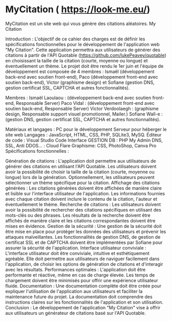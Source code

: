 # MyCitation ( https://look-me.eu/)
MyCitation est un site web qui vous génère des citations aléatoires.
My Citation

Introduction :
L'objectif de ce cahier des charges est de définir les spécifications fonctionnelles pour le développement de l'application web "My Citation". Cette application permettra aux utilisateurs de générer des citations à partir de l'API Quotable (https://github.com/lukePeavey/quotable) en choisissant la taille de la citation (courte, moyenne ou longue) et éventuellement un thème. Le projet doit être rendu le 1er juin et l'équipe de développement est composée de 4 membres : Ismaël (développement back-end avec soutien front-end), Paco (développement front-end avec soutien back-end), Victor (graphisme design) et Sofiane (gestion DNS, gestion certificat SSL, CAPTCHA et autres fonctionnalités).

Membres :
Ismaël Laoulaou : (développement back-end avec soutien front-end, Responsable Server)
Paco Vidal : (développement front-end avec soutien back-end, Responsable Server)
Victor Verdoolaegh : (graphisme design, Responsable support visuel promotionnel, Mailer.)
Sofiane Wall-e : (gestion DNS, gestion certificat SSL, CAPTCHA et autres fonctionnalités).

Matériaux et langages :
PC pour le développement
Serveur pour héberger le site web
Langages : JavaScript, HTML, CSS, PHP, SQLite3, MySQ.
Éditeur de code : Visual Studio Code
Interface GESTION DB : PHP My Admin
DNS, SSL, Anti DDOS… : Cloud Flare
Graphisme: CSS, PhotoShop, Canva Pro
Spécifications fonctionnelles :

Génération de citations :
L'application doit permettre aux utilisateurs de générer des citations en utilisant l'API Quotable.
Les utilisateurs doivent avoir la possibilité de choisir la taille de la citation (courte, moyenne ou longue) lors de la génération.
Optionnellement, les utilisateurs peuvent sélectionner un thème spécifique pour la citation.
Affichage des citations générées :
Les citations générées doivent être affichées de manière claire et lisible sur l'interface utilisateur de l'application.
Les informations fournies avec chaque citation doivent inclure le contenu de la citation, l'auteur et éventuellement le thème.
Recherche de citations :
Les utilisateurs doivent avoir la possibilité de rechercher des citations spécifiques en utilisant des mots-clés ou des phrases.
Les résultats de la recherche doivent être affichés de manière claire et les citations correspondantes doivent être mises en évidence.
Gestion de la sécurité :
Une gestion de la sécurité doit être mise en place pour protéger les données des utilisateurs et prévenir les attaques malveillantes.
Les fonctionnalités de gestion DNS, de gestion de certificat SSL et de CAPTCHA doivent être implémentées par Sofiane pour assurer la sécurité de l'application.
Interface utilisateur conviviale :
L'interface utilisateur doit être conviviale, intuitive et esthétiquement agréable.
Elle doit permettre aux utilisateurs de naviguer facilement dans l'application, de choisir les options de génération de citations et d'interagir avec les résultats.
Performances optimales :
L'application doit être performante et réactive, même en cas de charge élevée.
Les temps de chargement doivent être minimisés pour offrir une expérience utilisateur fluide.
Documentation :
Une documentation complète doit être créée pour expliquer l'utilisation de l'application aux utilisateurs et faciliter la maintenance future du projet.
La documentation doit comprendre des instructions claires sur les fonctionnalités de l'application et son utilisation.
Conclusion :
Le développement de l'application "My Citation" vise à offrir aux utilisateurs un générateur de citations basé sur l'API Quotable. 
